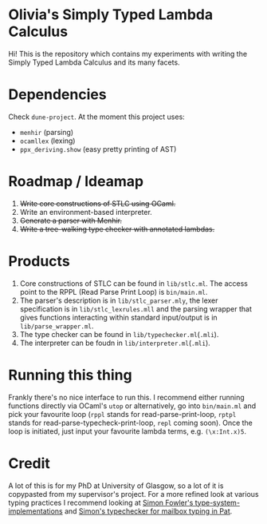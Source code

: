 # Olivia's Simply Typed Lambda Calculus
Hi! This is the repository which contains my experiments with writing the Simply Typed Lambda Calculus and its many facets.

# Dependencies
Check `dune-project`. At the moment this project uses:
- `menhir` (parsing)
- `ocamllex` (lexing)
- `ppx_deriving.show` (easy pretty printing of AST)

# Roadmap / Ideamap
1. ~~Write core constructions of STLC using OCaml.~~
2. Write an environment-based interpreter.
3. ~~Generate a parser with Menhir.~~
4. ~~Write a tree-walking type checker with annotated lambdas.~~

# Products
1. Core constructions of STLC can be found in `lib/stlc.ml`. The access point to the RPPL (Read Parse Print Loop) is `bin/main.ml`.
3. The parser's description is in `lib/stlc_parser.mly`, the lexer specification is in `lib/stlc_lexrules.mll` and the parsing wrapper that gives functions interacting within standard input/output is in `lib/parse_wrapper.ml`.
4. The type checker can be found in `lib/typechecker.ml`(`.mli`).
5. The interpreter can be foudn in `lib/interpreter.ml`(`.mli`).

# Running this thing
Frankly there's no nice interface to run this. I recommend either running functions directly via OCaml's `utop` or alternatively, go into `bin/main.ml` and pick your favourite loop (`rppl` stands for read-parse-print-loop, `rptpl` stands for read-parse-typecheck-print-loop, `repl` coming soon). Once the loop is initiated, just input your favourite lambda terms, e.g. `(\x:Int.x)5`.

# Credit
A lot of this is for my PhD at University of Glasgow, so a lot of it is copypasted from my supervisor's project. For a more refined look at various typing practices I recommend looking at [Simon Fowler's type-system-implementations](https://github.com/SimonJF/type-system-implementations) and [Simon's typechecker for mailbox typing in Pat](https://github.com/SimonJF/mbcheck).
